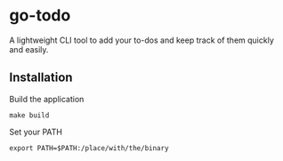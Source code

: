 # go-todo

A lightweight CLI tool to add your to-dos and keep track of them quickly and easily.

## Installation

Build the application
```
make build
```

Set your PATH
```
export PATH=$PATH:/place/with/the/binary
```